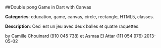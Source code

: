 
##Double pong Game in Dart with Canvas

**Categories**: education, game, canvas, circle, rectangle, HTML5, classes.

**Description**: Ceci est un jeu avec deux balles et quatre raquettes.

by Camille Chouinard (910 045 738) et Asmaa El Attar (111 054 976)
2013-05-02

